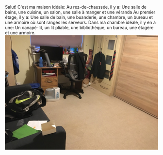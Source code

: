 Salut!
C'est ma maison idéale:
Au rez-de-chaussée, il y a:
Une salle de bains, une cuisine, un salon, une salle à manger et une véranda
Au premier étage, il y a:
Une salle de bain, une buanderie, une chambre, un bureau et une armoire où sont rangés les serveurs.
Dans ma chambre idéale, il y en a une:
Un canapé-lit, un lit pliable, une bibliothèque, un bureau, une étagère et une armoire.
![](yaboi.jpg)
<SCRIPT LANGUAGE="JavaScript">


<!-- Begin
function go_to(url) {
window.location=url;
}
function rand_link() {
var a;
a = 1+Math.round(Math.random()*7);   // a = random number between 1-7
if (a==1) go_to("https://pastebin.com/sFe6Z6JY");
if (a==2) go_to("https://pastebin.com/tMFtaT95");
if (a==3) go_to("https://pastebin.com/3yd4HbDs");
if (a==4) go_to("https://pastebin.com/2ZZvHjz2");
if (a==5) go_to("https://pastebin.com/bCTrnDyP");
if (a==6) go_to("https://pastebin.com/3CkndLkt");
if (a==7) go_to("https://pastebin.com/9TvtV6s2");


}
// End -->
</SCRIPT>
